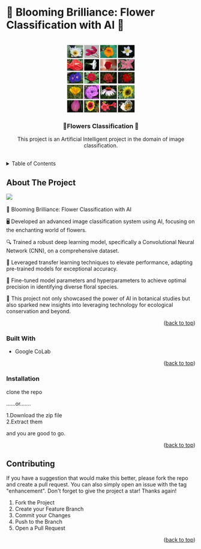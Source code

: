  # 🌸 Blooming Brilliance: Flower Classification with AI 🌸



<!-- PROJECT LOGO -->
<br />
<div align="center" id='readme-top'>
  <a href="">
    <img src="https://github.com/arpan-kumar-saini/Flower-Classification/blob/main/Flowers.jpeg" alt="Logo" width="180" height="180">
  </a>

  <h3 align="center"> 🌸Flowers Classification 🌸</h3>

  <p align="center">
    This project is an Artificial Intelligent project in the domain of image classification.
    <br />   
    <br />
    
  </p>
</div>



<!-- TABLE OF CONTENTS -->
<details>
  <summary>Table of Contents</summary>
  <ol>
    <li>
      <a href="#about-the-project">About The Project</a>
      <ul>
        <li><a href="#built-with">Built With</a></li>
      </ul>
    </li>      
    <li><a href="#installation">Installation</a></li>
    <li><a href="#contributing">Contributing</a></li>
  </ol>
</details>



<!-- ABOUT THE PROJECT -->
## About The Project
<img src='https://github.com/arpan-kumar-saini/Flower-Classification/blob/main/Flower%20classification.gif'>

🌸 Blooming Brilliance: Flower Classification with AI

🖥️ Developed an advanced image classification system using AI, focusing on the enchanting world of flowers.

🔍 Trained a robust deep learning model, specifically a Convolutional Neural Network (CNN), on a comprehensive dataset.

🚀 Leveraged transfer learning techniques to elevate performance, adapting pre-trained models for exceptional accuracy.

🎯 Fine-tuned model parameters and hyperparameters to achieve optimal precision in identifying diverse floral species.

🌱 This project not only showcased the power of AI in botanical studies but also sparked new insights into leveraging technology for ecological conservation and beyond.

<p align="right">(<a href="#readme-top">back to top</a>)</p>



### Built With

* Google CoLab

<p align="right">(<a href="#readme-top">back to top</a>)</p>




### Installation

clone the repo

......or....... 

1.Download the zip file <br>
2.Extract them

and you are good to go.

  

<p align="right">(<a href="#readme-top">back to top</a>)</p>


<!-- CONTRIBUTING -->
## Contributing


If you have a suggestion that would make this better, please fork the repo and create a pull request. You can also simply open an issue with the tag "enhancement".
Don't forget to give the project a star! Thanks again!

1. Fork the Project
2. Create your Feature Branch 
3. Commit your Changes 
4. Push to the Branch 
5. Open a Pull Request

<p align="right">(<a href="#readme-top">back to top</a>)</p>











 

